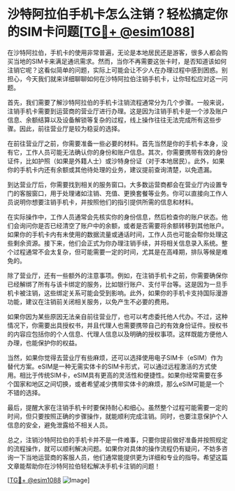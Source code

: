 # 沙特阿拉伯手机卡怎么注销？轻松搞定你的SIM卡问题[[TG💪+ @esim1088](https://t.me/s/esim1088)]

在沙特阿拉伯，手机卡的使用非常普遍，无论是本地居民还是游客，很多人都会购买当地的SIM卡来满足通讯需求。然而，当你不再需要这张卡时，是否知道该如何注销它呢？这看似简单的问题，实际上可能会让不少人在办理过程中感到困惑。别担心，今天我们就来详细聊聊如何在沙特阿拉伯注销手机卡，让你轻松应对这一问题。

首先，我们需要了解沙特阿拉伯的手机卡注销流程通常分为几个步骤。一般来说，注销手机卡需要到运营商的营业厅进行办理。这是因为注销手机卡是一个涉及账户信息、余额结算以及设备解锁等复杂的过程，线上操作往往无法完成所有这些步骤。因此，前往营业厅是较为稳妥的选择。

在前往营业厅之前，你需要准备一些必要的材料。首先当然是你的手机卡本身，没有它，工作人员可能无法确认你的身份和账户信息。其次，你需要携带有效的身份证件，比如护照（如果是外籍人士）或沙特身份证（对于本地居民）。此外，如果你的手机卡内还有余额或其他待处理的业务，建议提前查询清楚，以免遗漏。

到达营业厅后，你需要找到相关的服务窗口。大多数运营商都会在营业厅内设置专门的客服窗口，用于处理诸如注销、充值、更换套餐等业务。你可以直接向工作人员说明你想要注销手机卡，并按照他们的指引提供所需的信息和材料。

在实际操作中，工作人员通常会先核实你的身份信息，然后检查你的账户状态。他们会询问你是否已经清空了账户中的余额，或者是否需要将余额转移到其他账户。如果你的手机卡内有未使用的数据流量或通话时间，工作人员也可能会帮你处理这些剩余资源。接下来，他们会正式为你办理注销手续，并将相关信息录入系统。整个过程通常不会太复杂，但可能需要一定的时间，尤其是在高峰期，排队等候是难免的。

除了营业厅，还有一些额外的注意事项。例如，在注销手机卡之前，你需要确保你已经解绑了所有与该卡绑定的服务，比如银行账户、支付平台等。这是因为一旦手机卡被注销，这些绑定关系可能会受到影响。此外，如果你的手机卡支持国际漫游功能，建议在注销前关闭相关服务，以免产生不必要的费用。

如果你因为某些原因无法亲自前往营业厅，也可以考虑委托他人代办。不过，这种情况下，你需要出具授权书，并且代理人也需要携带自己的有效身份证件。授权书的内容应包括你的个人信息、代理人信息以及明确的授权事项。这样既能方便他人办理，也能保护你的权益。

当然，如果你觉得去营业厅有些麻烦，还可以选择使用电子SIM卡（eSIM）作为替代方案。eSIM是一种无需实体卡的SIM卡形式，可以通过远程激活的方式使用。相比于传统SIM卡，eSIM具有更高的灵活性和便捷性。如果你经常需要在多个国家和地区之间切换，或者希望减少携带实体卡的麻烦，那么eSIM可能是一个不错的选择。

最后，提醒大家在注销手机卡时要保持耐心和细心。虽然整个过程可能需要一定的时间，但只要按照正确的步骤操作，就能顺利完成注销。同时，也要注意保护个人信息的安全，避免泄露给不相关人员。

总之，注销沙特阿拉伯的手机卡并不是一件难事，只要你提前做好准备并按照规定的流程操作，就可以顺利解决问题。如果你对具体的操作流程仍有疑问，不妨多咨询一下当地运营商的客服人员，他们通常能提供更为详细和专业的指导。希望这篇文章能帮助你在沙特阿拉伯轻松解决手机卡注销的问题！

[[TG💪+ @esim1088](https://t.me/s/esim1088) ![Image](https://i.postimg.cc/4NQfJmqS/Snipaste-2025-05-13-00-14-12.png)]
